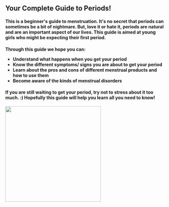 
<h2><b>Your Complete Guide to Periods!</b></h2>
<h4><p>This is a beginner's guide to menstruation. It's no secret that periods can sometimes be a bit of nightmare. But, love it or hate it, periods are natural and are an important aspect of our lives. This guide is aimed at young girls who might be expecting their first period.</p></h4>
<h4>Through this guide we hope you can:
<ul>
  <li> Understand  what happens when you get your period</li>
  <li> Know the different symptoms/ signs you are about to get your period</li>
  <li> Learn about the pros and cons of different menstrual products and how to use them</li>
  <li> Become aware of the kinds of menstrual disorders</li>
</ul></h4>
<h4>If you are still waiting to get your period, try not to stress about it too much. :) Hopefully this guide will help you learn all you need to know!</h4>

<img src="https://user-images.githubusercontent.com/75719373/115997952-a9921280-a602-11eb-902d-c09b66233fb7.png" width="300" height="300">
